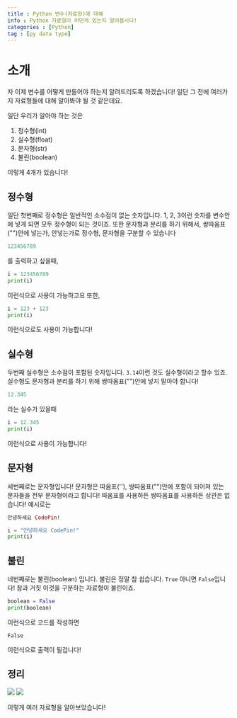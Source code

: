 ```yaml
---
title : Python 변수(자료형)에 대해
info : Python 자료형이 어떤게 있는지 알아봅시다!
categories : [Python]
tag : [py data type]
---
```





# 소개
자 이제 변수를 어떻게 만들어야 하는지 알려드리도록 하겠습니다! 일단 그 전에 여러가지 자료형들에 대해 알아봐야 될 것 같은데요.

일단 우리가 알아야 하는 것은

1. 정수형(int)
2. 실수형(float)
3. 문자형(str)
4. 불린(boolean)

이렇게 4개가 있습니다!


## 정수형
일단 첫번째로 정수형은 일반적인 소수점이 없는 숫자입니다. 1, 2, 3이런 숫자를 변수안에 넣게 되면 모두 정수형이 되는 것이죠. 또한 문자형과 분리를 하기 위해서, 쌍따옴표("")안에 넣는가, 안넣는가로 정수형, 문자형을 구분할 수 있습니다
```ex
123456789
```
를 출력하고 싶을때,
```python
i = 123456789
print(i)
```
이런식으로 사용이 가능하고요 또한,
```python
i = 123 + 123
print(i)
```
이런식으로도 사용이 가능합니다!


## 실수형
두번째 실수형은 소수점이 포함된 숫자입니다. `3.14`이런 것도 실수형이라고 할수 있죠. 실수형도 문자형과 분리를 하기 위해 쌍따옴표("")안에 넣지 말아야 합니다!
```ex
12.345
```
라는 실수가 있을때
```python
i = 12.345
print(i)
```
이런식으로 사용이 가능합니다!


## 문자형
세번째로는 문자형입니다! 문자형은 따옴표(''), 쌍따옴표("")안에 포함이 되어져 있는 문자들을 전부 문자형이라고 합니다! 따옴표를 사용하든 쌍따옴표를 사용하든 상관은 없습니다!
예시로는
```ex
안녕하세요 CodePin!
```
```python
i = "안녕하세요 CodePin!"
print(i)
```

## 불린
네번째로는 불린(boolean) 입니다. 불린은 정말 참 쉽습니다. `True` 아니면 `False`입니다! 참과 거짓 이것을 구분하는 자료형이 불린이죠.
```python
boolean = False
print(boolean)
```
이런식으로 코드를 작성하면
```output
False
```
이런식으로 출력이 될겁니다!




## 정리
![](https://media.discordapp.net/attachments/823315410077089792/979363157279666207/unknown.png)
![](https://media.discordapp.net/attachments/823315410077089792/979364346415165451/-1.png)

이렇게 여러 자료형을 알아보았습니다!
